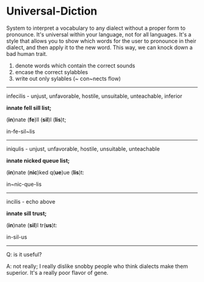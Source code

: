 # Universal-Diction
System to interpret a vocabulary to any dialect without a proper form to pronounce. It's universal within your language, not for all languages. It's a style that allows you to show which words for the user to pronounce in their dialect, and then apply it to the new word. This way, we can knock down a bad human trait. 

1. denote words which contain the correct sounds
2. encase the correct sylabbles
3. write out only sylables (~ con~nects flow) 

_______
infecilis - unjust, unfavorable, hostile, unsuitable, unteachable, inferior

**innate fell sill list;**

(**in**)nate (**fe**)ll (**sil**)l (**lis**)t;

in-fe-sil~lis

______
iniqulis - unjust, unfavorable, hostile, unsuitable, unteachable

**innate nicked queue list;**

(**in**)nate (**nic**)ked q(**ue**)ue (**lis**)t:

in~nic-que-lis

____
incilis - echo above

**innate sill trust;**

(**in**)nate (**sil**)l tr(**us**)t:

in-sil-us

___

Q: is it useful?

A: not really; I really dislike snobby people who think dialects make them superior. It's a really poor flavor of gene.

